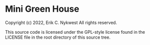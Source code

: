 # Mini Green House

Copyright (c) 2022, Erik C. Nykwest
All rights reserved.

This source code is licensed under the GPL-style license found in the
LICENSE file in the root directory of this source tree.
